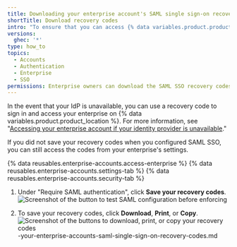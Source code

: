 ```yaml
---
title: Downloading your enterprise account's SAML single sign-on recovery codes
shortTitle: Download recovery codes
intro: "To ensure that you can access {% data variables.product.product_name %} if your identity provider (IdP) is unavailable, you should download your enterprise account's SAML single sign-on (SSO) recovery codes."
versions:
  ghec: '*'
type: how_to
topics:
  - Accounts
  - Authentication
  - Enterprise
  - SSO
permissions: Enterprise owners can download the SAML SSO recovery codes for the enterprise account.
---
```


In the event that your IdP is unavailable, you can use a recovery code to sign in and access your enterprise on {% data variables.product.product_location %}. For more information, see "[Accessing your enterprise account if your identity provider is unavailable](/admin/identity-and-access-management/managing-recovery-codes-for-your-enterprise/accessing-your-enterprise-account-if-your-identity-provider-is-unavailable)."

If you did not save your recovery codes when you configured SAML SSO, you can still access the codes from your enterprise's settings.

{% data reusables.enterprise-accounts.access-enterprise %}
{% data reusables.enterprise-accounts.settings-tab %}
{% data reusables.enterprise-accounts.security-tab %}

1. Under "Require SAML authentication", click **Save your recovery codes**.
![Screenshot of the button to test SAML configuration before enforcing](/assets/images/help/enterprises/saml-recovery-codes-link.png)

2. To save your recovery codes, click **Download**, **Print**, or **Copy**.
![Screenshot of the buttons to download, print, or copy your recovery codes](/assets/images/help/saml/saml_recovery_code_options.png)
 -your-enterprise-accounts-saml-single-sign-on-recovery-codes.md
